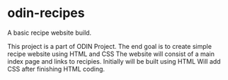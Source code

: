 # odin-recipes
A basic recipe website build.

This project is a part of ODIN Project.
The end goal is to create simple recipe website using HTML and CSS
The website will consist of a main index page and links to recipies.
Initially will be built using HTML
Will add CSS after finishing HTML coding.
